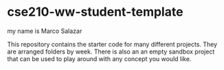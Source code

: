 # cse210-ww-student-template
my name is Marco Salazar

This repository contains the starter code for many different projects. They are arranged folders by week. There is also an an empty sandbox project that can be used to play around with any concept you would like.
